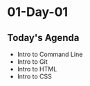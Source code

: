 # 01-Day-01

## Today's Agenda
- Intro to Command Line
- Intro to Git
- Intro to HTML
- Intro to CSS
